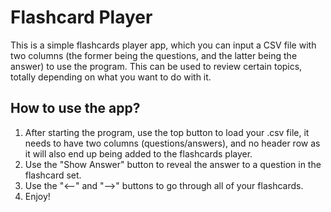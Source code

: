 # Flashcard Player
This is a simple flashcards player app, which you can input a CSV file with two columns (the former being the questions, and the latter being the answer) to use the program. This can be used to review certain topics, totally depending on what you want to do with it.

## How to use the app?
1. After starting the program, use the top button to load your .csv file, it needs to have two columns (questions/answers), and no header row as it will also end up being added to the flashcards player.
2. Use the "Show Answer" button to reveal the answer to a question in the flashcard set.
3. Use the "<--" and "-->" buttons to go through all of your flashcards.
4. Enjoy!

